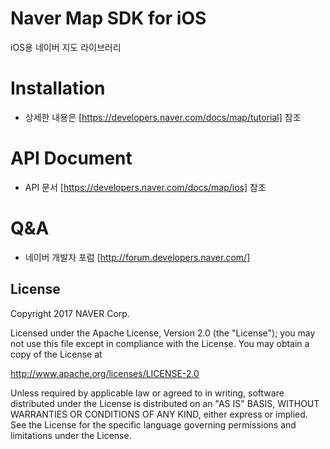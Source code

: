 # **Naver Map SDK for iOS**

iOS용 네이버 지도 라이브러리

Installation
==
- 상세한 내용은 [https://developers.naver.com/docs/map/tutorial] 참조

API Document
==
- API 문서 [https://developers.naver.com/docs/map/ios] 참조

Q&A
==
- 네이버 개발자 포럼 [http://forum.developers.naver.com/]

License
-----

Copyright 2017 NAVER Corp.

Licensed under the Apache License, Version 2.0 (the "License");
you may not use this file except in compliance with the License.
You may obtain a copy of the License at

http://www.apache.org/licenses/LICENSE-2.0

Unless required by applicable law or agreed to in writing, software
distributed under the License is distributed on an "AS IS" BASIS,
WITHOUT WARRANTIES OR CONDITIONS OF ANY KIND, either express or implied.
See the License for the specific language governing permissions and
limitations under the License.
